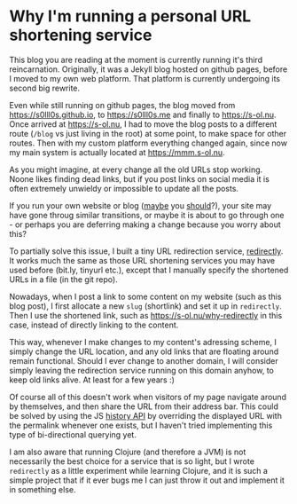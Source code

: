 #  Why I'm running a personal URL shortening service
This blog you are reading at the moment is currently running it's third reincarnation.
Originally, it was a Jekyll blog hosted on github pages,
before I moved to my own web platform.
That platform is currently undergoing its second big rewrite.

Even while still running on github pages,
the blog moved from https://s0lll0s.github.io, to https://s0lll0s.me and finally to https://s-ol.nu.
Once arrived at https://s-ol.nu, I had to move the blog posts to a different route (`/blog` vs just living in the root)
at some point, to make space for other routes.
Then with my custom platform everything changed again,
since now my main system is actually located at https://mmm.s-ol.nu.

As you might imagine, at every change all the old URLs stop working.
Noone likes finding dead links, but if you post links on social media
it is often extremely unwieldy or impossible to update all the posts.

If you run your own website or blog ([maybe][sir] you [should][indie]?),
your site may have gone throug similar transitions,
or maybe it is about to go through one -
or perhaps you are deferring making a change because you worry about this?

To partially solve this issue, I built a tiny URL redirection service, [redirectly][redirectly].
It works much the same as those URL shortening services you may have used before (bit.ly, tinyurl etc.),
except that I manually specify the shortened URLs in a file (in the git repo).

Nowadays, when I post a link to some content on my website (such as this blog post),
I first allocate a new `slug` (shortlink) and set it up in `redirectly`.
Then I use the shortened link, such as https://s-ol.nu/why-redirectly in this case,
instead of directly linking to the content.

This way, whenever I make changes to my content's adressing scheme,
I simply change the URL location, and any old links that are floating around remain functional.
Should I ever change to another domain, I will consider simply leaving the redirection service running on this domain anyhow,
to keep old links alive. At least for a few years :)

Of course all of this doesn't work when visitors of my page navigate around by themselves,
and then share the URL from their address bar.
This could be solved by using the JS [history API][history] by overriding the displayed URL with the permalink whenever one exists,
but I haven't tried implementing this type of bi-directional querying yet.

I am also aware that running Clojure (and therefore a JVM) is not necessarily
the best choice for a service that is so light,
but I wrote `redirectly` as a little experiment while learning Clojure,
and it is such a simple project that if it ever bugs me I can just throw it out and implement it in something else.

[sir]: https://drewdevault.com/make-a-blog
[indie]: https://indieweb.org/why

[redirectly]: https://s-ol.nu/redirectly/src
[history]: https://developer.mozilla.org/en-US/docs/Web/API/History_API

